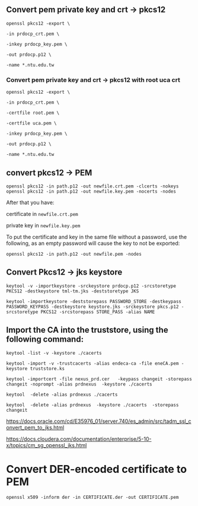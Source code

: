 ## Convert pem private key and crt -> pkcs12

 
```
openssl pkcs12 -export \

-in prdocp_crt.pem \

-inkey prdocp_key.pem \

-out prdocp.p12 \

-name *.ntu.edu.tw
```

### Convert pem private key and crt -> pkcs12 with root uca crt
```
openssl pkcs12 -export \

-in prdocp_crt.pem \

-certfile root.pem \

-certfile uca.pem \

-inkey prdocp_key.pem \

-out prdocp.p12 \

-name *.ntu.edu.tw
```
 

 
## convert pkcs12 -> PEM
 
```
openssl pkcs12 -in path.p12 -out newfile.crt.pem -clcerts -nokeys
openssl pkcs12 -in path.p12 -out newfile.key.pem -nocerts -nodes
```

After that you have:

certificate in ```newfile.crt.pem```

private key in ```newfile.key.pem```

 
To put the certificate and key in the same file without a password, use the following, as an empty password will cause the key to not be exported:

```
openssl pkcs12 -in path.p12 -out newfile.pem -nodes
```
 

 

## Convert Pkcs12 -> jks keystore

 
```
keytool -v -importkeystore -srckeystore prdocp.p12 -srcstoretype PKCS12 -destkeystore tml-tm.jks -deststoretype JKS
```
```
keytool -importkeystore -deststorepass PASSWORD_STORE -destkeypass PASSWORD_KEYPASS -destkeystore keystore.jks -srckeystore pkcs.p12 -srcstoretype PKCS12 -srcstorepass STORE_PASS -alias NAME
```

 

 

## Import the CA into the truststore, using the following command:
```
keytool -list -v -keystore ./cacerts
```
```
keytool -import -v -trustcacerts -alias endeca-ca -file eneCA.pem -keystore truststore.ks

keytool -importcert -file nexus_prd.cer   -keypass changeit -storepass changeit -noprompt -alias prdnexus  -keystore ./cacerts
```
```
keytool  -delete -alias prdnexus ./cacerts

keytool  -delete -alias prdnexus  -keystore ./cacerts  -storepass changeit
```

https://docs.oracle.com/cd/E35976_01/server.740/es_admin/src/tadm_ssl_convert_pem_to_jks.html

 

https://docs.cloudera.com/documentation/enterprise/5-10-x/topics/cm_sg_openssl_jks.html



# Convert DER-encoded certificate to PEM
```
openssl x509 -inform der -in CERTIFICATE.der -out CERTIFICATE.pem
```